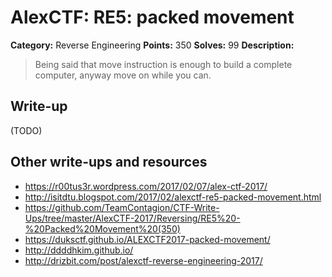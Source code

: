 # AlexCTF: RE5: packed movement

**Category:** Reverse Engineering
**Points:** 350
**Solves:** 99
**Description:**

> Being said that move instruction is enough to build a complete computer,
> anyway move on while you can.

## Write-up

(TODO)

## Other write-ups and resources

 * https://r00tus3r.wordpress.com/2017/02/07/alex-ctf-2017/
 * http://isitdtu.blogspot.com/2017/02/alexctf-re5-packed-movement.html
 * https://github.com/TeamContagion/CTF-Write-Ups/tree/master/AlexCTF-2017/Reversing/RE5%20-%20Packed%20Movement%20(350)
 * https://duksctf.github.io/ALEXCTF2017-packed-movement/
 * http://ddddhkim.github.io/
 * http://drizbit.com/post/alexctf-reverse-engineering-2017/
